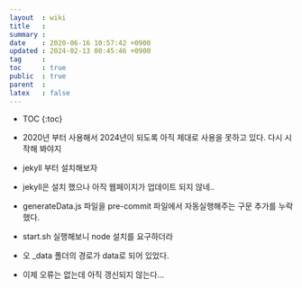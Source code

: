 ```yaml
---
layout  : wiki
title   : 
summary : 
date    : 2020-06-16 10:57:42 +0900
updated : 2024-02-13 00:45:46 +0900
tag     : 
toc     : true
public  : true
parent  : 
latex   : false
---
```

* TOC
{:toc}

* 2020년 부터 사용해서 2024년이 되도록 아직 제대로 사용을 못하고 있다.  다시 시작해 봐야지
* jekyll 부터 설치해보자
* jekyll은 설치 했으나 아직 웹페이지가 업데이트 되지 않네..
* generateData.js 파일을 pre-commit 파일에서 자동실행해주는 구문 추가를 누락했다.
* start.sh 실행해보니 node 설치를 요구하더라
* 오 _data 폴더의 경로가 data로 되어 있었다.
* 이제 오류는 없는데 아직 갱신되지 않는다...
